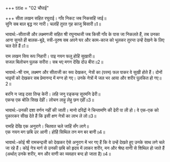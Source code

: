 +++
title = "02 चौपाई"

+++
सीता लखन सहित रघुराई। गाँव निकट जब निकसहिं जाई॥  
सुनि सब बाल बृद्ध नर नारी। चलहिं तुरत गृह काजु बिसारी॥1॥  

भावार्थ:-सीताजी और लक्ष्मणजी सहित श्री रघुनाथजी जब किसी गाँव के पास जा निकलते हैं, तब उनका आना सुनते ही बालक-बूढे, स्त्री-पुरुष सब अपने घर और काम-काज को भूलकर तुरन्त उन्हें देखने के लिए चल देते हैं॥1॥  

राम लखन सिय रूप निहारी। पाइ नयन फलु होहिं सुखारी॥  
सजल बिलोचन पुलक सरीरा। सब भए मगन देखि दोउ बीरा॥2॥  

भावार्थ:-श्री राम, लक्ष्मण और सीताजी का रूप देखकर, नेत्रों का (परम) फल पाकर वे सुखी होते हैं। दोनों भाइयों को देखकर सब प्रेमानन्द में मग्न हो गए। उनके नेत्रों में जल भर आया और शरीर पुलकित हो गए॥2॥  

बरनि न जाइ दसा तिन्ह केरी। लहि जनु रङ्कन्ह सुरमनि ढेरी॥  
एकन्ह एक बोलि सिख देहीं। लोचन लाहु लेहु छन एहीं॥3॥  

भावार्थ:-उनकी दशा वर्णन नहीं की जाती। मानो दरिद्रों ने चिन्तामणि की ढेरी पा ली हो। वे एक-एक को पुकारकर सीख देते हैं कि इसी क्षण नेत्रों का लाभ ले लो॥3॥  

रामहि देखि एक अनुरागे। चितवत चले जाहिं सँग लागे॥  
एक नयन मग छबि उर आनी। होहिं सिथिल तन मन बर बानी॥4॥  

भावार्थ:-कोई श्री रामचन्द्रजी को देखकर ऐसे अनुराग में भर गए हैं कि वे उन्हें देखते हुए उनके साथ लगे चले जा रहे हैं। कोई नेत्र मार्ग से उनकी छबि को हृदय में लाकर शरीर, मन और श्रेष्ठ वाणी से शिथिल हो जाते हैं (अर्थात्‌ उनके शरीर, मन और वाणी का व्यवहार बन्द हो जाता है)॥4॥  

<div class="audioEmbed"  caption="AIR-वाचनम्" src="https://archive
.org/download/rAmcharitmAnas-AIR/EPI-170.mp3"></div>
